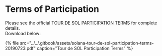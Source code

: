 # Terms of Participation

Please see the official [TOUR DE SOL PARTICIPATION TERMS](https://drive.google.com/a/solana.com/file/d/15ueLG6VJoQ5Hx4rnpjFeuL3pG5DbrBbE/view?usp=sharing) for complete details.  
Download below:

{% file src="../../.gitbook/assets/solana-tour-de-sol-participation-terms-20190723.pdf" caption="Tour de SOL Participation Terms" %}

